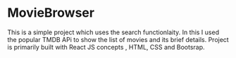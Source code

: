 # MovieBrowser
This is a simple project which uses the search functionlaity. In this I used the popular TMDB APi to show the list of movies and its brief details.
Project is primarily built with React JS concepts , HTML, CSS and Bootsrap.
